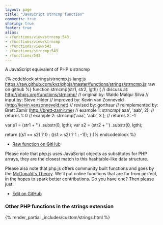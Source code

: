 ```yaml
---
layout: page
title: "JavaScript strncmp function"
comments: true
sharing: true
footer: true
alias:
- /functions/view/strncmp:543
- /functions/view/strncmp
- /functions/view/543
- /functions/strncmp:543
- /functions/543
---
```

<!-- Generated by Rakefile:build -->
A JavaScript equivalent of PHP's strncmp

{% codeblock strings/strncmp.js lang:js https://raw.github.com/kvz/phpjs/master/functions/strings/strncmp.js raw on github %}
function strncmp(str1, str2, lgth) {
  //       discuss at: http://phpjs.org/functions/strncmp/
  //      original by: Waldo Malqui Silva
  //         input by: Steve Hilder
  //      improved by: Kevin van Zonneveld (http://kevin.vanzonneveld.net)
  //       revised by: gorthaur
  // reimplemented by: Brett Zamir (http://brett-zamir.me)
  //        example 1: strncmp('aaa', 'aab', 2);
  //        returns 1: 0
  //        example 2: strncmp('aaa', 'aab', 3 );
  //        returns 2: -1

  var s1 = (str1 + '')
    .substr(0, lgth);
  var s2 = (str2 + '')
    .substr(0, lgth);

  return ((s1 == s2) ? 0 : ((s1 > s2) ? 1 : -1));
}
{% endcodeblock %}

 - [Raw function on GitHub](https://github.com/kvz/phpjs/blob/master/functions/strings/strncmp.js)

Please note that php.js uses JavaScript objects as substitutes for PHP arrays, they are 
the closest match to this hashtable-like data structure. 

Please also note that php.js offers community built functions and goes by the 
[McDonald's Theory](https://medium.com/what-i-learned-building/9216e1c9da7d). We'll put online 
functions that are far from perfect, in the hopes to spark better contributions. 
Do you have one? Then please just: 

 - [Edit on GitHub](https://github.com/kvz/phpjs/edit/master/functions/strings/strncmp.js)


### Other PHP functions in the strings extension
{% render_partial _includes/custom/strings.html %}
